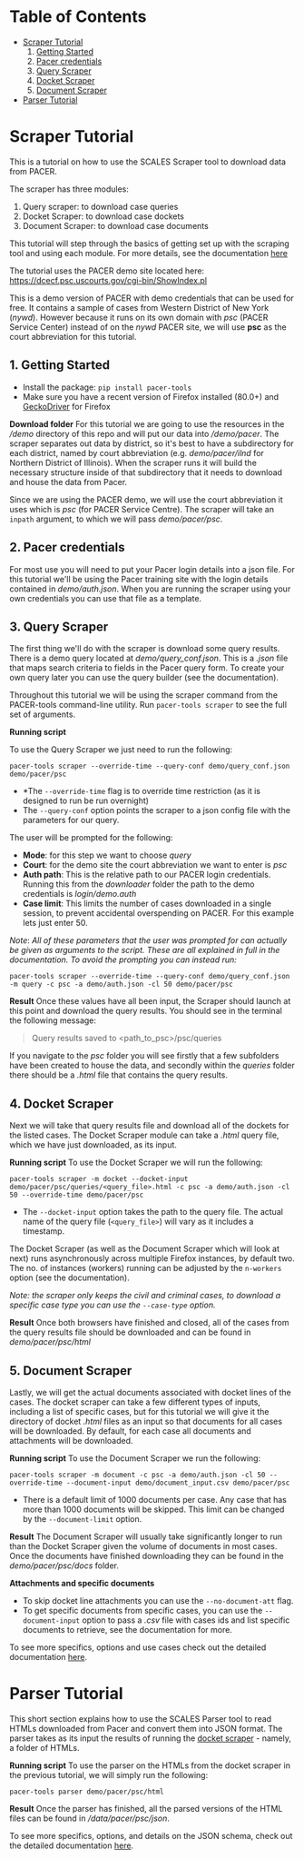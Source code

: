 # Table of Contents
* [Scraper Tutorial](README.md#scraper-tutorial)
    1) [Getting Started](README.md#1-getting-started)
    2) [Pacer credentials](README.md#2-pacer-credentials)
    3) [Query Scraper](README.md#3-query-scraper)
    4) [Docket Scraper](README.md#4-docket-scraper)
    5) [Document Scraper](README.md#5-document-scraper)
* [Parser Tutorial](README.md#parser-tutorial)

# Scraper Tutorial
This is a tutorial on how to use the SCALES Scraper tool to download data from PACER. 

The scraper has three modules:

 1. Query scraper: to download case queries
 2. Docket Scraper: to download case dockets
 3. Document Scraper: to download case documents

This tutorial will step through the basics of getting set up with the scraping tool and using each module. For more details, see the documentation [here](code/downloader/README.md)

The tutorial uses the PACER demo site located here: https://dcecf.psc.uscourts.gov/cgi-bin/ShowIndex.pl

This is a demo version of PACER with demo credentials that can be used for free. It contains a sample of cases from Western District of New York (*nywd*). However because it runs on its own domain with *psc* (PACER Service Center) instead of on the *nywd* PACER site, we will use **psc** as the court abbreviation for this tutorial.

## 1. Getting Started

 - Install the package: `pip install pacer-tools`
 - Make sure you have a recent version of Firefox installed (80.0+) and [GeckoDriver](https://github.com/mozilla/geckodriver) for Firefox

**Download folder**
For this tutorial we are going to use the resources in the */demo* directory of this repo and will put our data into */demo/pacer*. The scraper separates out data by district, so it's best to have a subdirectory for each district, named by court abbreviation (e.g. *demo/pacer/ilnd* for Northern District of Illinois). When the scraper runs it will build the necessary structure inside of that subdirectory that it needs to download and house the data from Pacer.

Since we are using the PACER demo, we will use the court abbreviation it uses which is *psc* (for PACER Service Centre). The scraper will take an `inpath` argument, to which we will pass *demo/pacer/psc*.

## 2. Pacer credentials
For most use you will need to put your Pacer login details into a json file. For this tutorial we'll be using the Pacer training site with the login details contained in *demo/auth.json*. When you are running the scraper using your own credentials you can use that file as a template.

## 3. Query Scraper
The first thing we'll do with the scraper is download some query results. There is a demo query located at *demo/query_conf.json*. This is a *.json* file that maps search criteria to fields in the Pacer query form.
 To create your own query later you can use the query builder (see the documentation).

Throughout this tutorial we will be using the scraper command from the PACER-tools command-line utility.  Run `pacer-tools scraper` to see the full set of arguments.

**Running script**

To use the Query Scraper we just need to run the following:

    pacer-tools scraper --override-time --query-conf demo/query_conf.json demo/pacer/psc

 - *The `--override-time` flag is to override time restriction (as it is designed to run be run overnight)
 - The `--query-conf` option points the scraper to a json config file with the parameters for our query.

The user will be prompted for the following:

 - **Mode**: for this step we want to choose *query*
 - **Court**: for the demo site the court abbreviation we want to enter is *psc*
 - **Auth path**: This is the relative path to our PACER login credentials. Running this from the *downloader* folder the path to the demo credentials is *login/demo.auth*
 - **Case limit**: This limits the number of cases downloaded in a single session, to prevent accidental overspending on PACER. For this example lets just enter 50.

*Note*:
*All of these parameters that the user was prompted for can actually be given as arguments to the script. These are all explained in full in the documentation. To avoid the prompting you can instead run:*

    pacer-tools scraper --override-time --query-conf demo/query_conf.json -m query -c psc -a demo/auth.json -cl 50 demo/pacer/psc


**Result**
Once these values have all been input, the Scraper should launch at this point and download the query results. You should see in the terminal the following message:
  
> Query results saved to <path_to_psc>/psc/queries 

If you navigate to the *psc* folder you will see firstly that a few subfolders have been created to house the data, and secondly within the *queries* folder there should be a *.html* file that contains the query results.


## 4. Docket Scraper
Next we will take that query results file and download all of the dockets for the listed cases. The Docket Scraper module can take a *.html* query file, which we have just downloaded, as its input.

**Running script**
To use the Docket Scraper we will run the following:

    pacer-tools scraper -m docket --docket-input demo/pacer/psc/queries/<query_file>.html -c psc -a demo/auth.json -cl 50 --override-time demo/pacer/psc

 - The `--docket-input` option takes the path to the query file. The actual name of the query file (`<query_file>`) will vary as it includes a timestamp.

The Docket Scraper (as well as the Document Scraper which will look at next) runs asynchronously across multiple Firefox instances, by default two. The no. of instances (workers) running can be adjusted by the `n-workers` option (see the documentation).

*Note: the scraper only keeps the civil and criminal cases, to download a specific case type you can use the ``--case-type`` option.*

**Result**
Once both browsers have finished and closed, all of the cases from the query results file should be downloaded and can be found in *demo/pacer/psc/html*



## 5. Document Scraper
Lastly, we will get the actual documents associated with docket lines of the cases. The docket scraper can take a few different types of inputs, including a list of specific cases, but for this tutorial we will give it the directory of docket *.html* files as an input so that documents for all cases will be downloaded. By default, for each case all documents and attachments will be downloaded.

**Running script**
To use the Document Scraper we run the following:

    pacer-tools scraper -m document -c psc -a demo/auth.json -cl 50 --override-time --document-input demo/document_input.csv demo/pacer/psc
    
 - There is a default limit of 1000 documents per case. Any case that has more than 1000 documents will be skipped. This limit can be changed by the  `--document-limit` option.

**Result**
The Document Scraper will usually take significantly longer to run than the Docket Scraper given the volume of documents in most cases. Once the documents have finished downloading they can be found in the *demo/pacer/psc/docs* folder.
 

 **Attachments and specific documents**
 

 - To skip docket line attachments you can use the `--no-document-att` flag.
 - To get specific documents from specific cases, you can use the `--document-input` option to pass a *.csv* file with cases ids and list specific documents to retrieve, see the documentation for more.


To see more specifics, options and use cases check out the detailed documentation [here](src/pacer_tools/code/downloader/README.md).

# Parser Tutorial

This short section explains how to use the SCALES Parser tool to read HTMLs downloaded from Pacer and convert them into JSON format. The parser takes as its input the results of running the [docket scraper](README.md#4-docket-scraper) - namely, a folder of HTMLs.

**Running script**
To use the parser on the HTMLs from the docket scraper in the previous tutorial, we will simply run the following:

    pacer-tools parser demo/pacer/psc/html

**Result**
Once the parser has finished, all the parsed versions of the HTML files can be found in */data/pacer/psc/json*.

To see more specifics, options, and details on the JSON schema, check out the detailed documentation [here](code/parsers/README.md).
